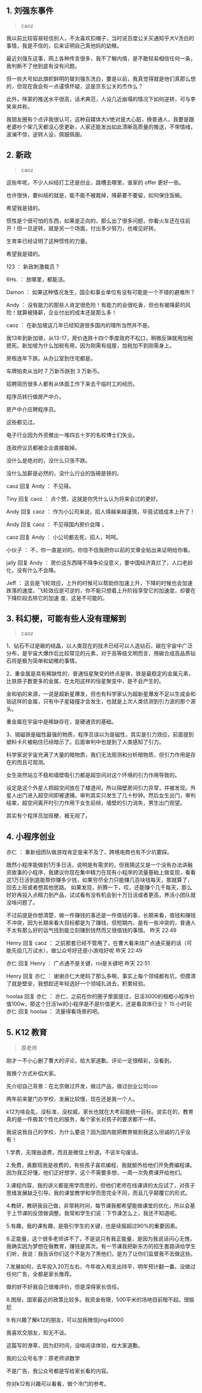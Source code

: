 ## 1. 刘强东事件
> caoz

我以前比较容易轻信别人，不太喜欢扣帽子，当时说百度公关买通知乎大V洗白的事情，我是不信的，后来证明自己真他妈的幼稚。

最近刘强东这事，网上各种传言很多，我不了解内情，是不敢轻易相信任何一条，我判断不了他到底有没有问题。

但一些大号如此旗帜鲜明的替刘强东洗白，要是以前，我真觉得就是他们真那么想的，但现在我会有一点谨慎怀疑，这是京东公关的杰作么？

此外，咪蒙的推送水平很高，话术典范，人设几近崩塌的情况下如何逆转，可与李笑来并称。

我朋友圈有个点评我很认可，这种自媒体大V绝对是大心脏，换普通人，我要是跟老婆吵个架几天都没心思更新，人家还能发出如此清晰高质量的推送，不带情绪，波澜不惊，逆转人设，佩服佩服。

## 2. 新政
> caoz

这些年呢，不少人纠结打工还是创业，跳槽去哪里，谁家的 offer 更好一些。

也许很快，要纠结的就是，能不能不被裁掉，降薪要不要留，如何保住饭碗。

希望我是错的。

惯性是个很可怕的东西，如果是正向的，那么出了很多问题，你看火车还在往前开！但一旦逆转，就是另一个场面，付出多少努力，也难见好转。

生育率已经证明了这种惯性的力量。

希望我是错的。

123 ：  新政刺激裁员？

6Hs. ：  放哪里，都能活。

Damon ：  如果这种情况发生，国企和事业单位有没有可能是一个不错的避难所？ 

Andy ：  没有能力的那些人肯定很危险！有能力的会很吃香，但也有被降薪的风险！就算被降薪，企业付出的成本还是那么多！

caoz ：  在新加坡这几年已经知道很多国内的理所当然并不是。

我13年到新加坡，从13-17，房价连跌十四个季度政府不松口，稍微反弹就用加税摁死。新加坡为什么加税有用，因为刚需有组屋，加税加不到刚需身上。

房租连年下跌。从办公室到住宅都是。

车牌拍卖从当时 7 万新币跌到 3 万新币。

招聘简历很多人都有从体面工作下来去干临时工的经历。

程序员转行做房产中介。

房产中介应聘程序员。

这些都见过。

电子行业因为外资撤出一堆四五十岁的名校博士们失业。

连政府议员都被企业直接裁掉。

没什么是绝对的，没什么只涨不跌。

没什么加薪是必然的，没什么行业的饭碗是铁的。 

caoz 回复 Andy ：  不见得。 

Tiny 回复 caoz ：  点个赞，这就是你凭什么认为将来会过的更好。

Andy 回复 caoz ：  作为小公司来说，招人得越来越谨慎，毕竟试错成本上升了！

Andy 回复 caoz ：  不见得国内房价会降 。

caoz 回复 Andy ：  小公司都去死，招人，呵呵。

小伙子 ：  不，你一直是对的。你信不信我把你以前的文章全贴出来证明给你看。

jally 回复 Andy ：  房价这东西降不降争论没意义，要中国经济真烂了，人口老龄化，没有什么不会降。

Jeff ：  这会是⻜轮效应，上升的时候可以帮助你加速上升，下降的时候也会加速跌落的速度。⻜轮效应是可逆的，你不能只想着上升阶段享受它的加速度，却要在下降阶段去除它的加速 度，这是不可能的。 

## 3. 科幻梗，可能有些人没有理解到
> caoz

1、钻石不过是碳的结晶，以人类现在的技术已经可以人造钻石，碳在宇宙中广泛分布，是宇宙大爆炸后比较常见的元素，对于高等级文明而言，用碳合成高品质钻石将是极为简单和幼稚的事情。

2、重金属是具有稀缺性的，普通恒星聚变的终点是铁，铁是最稳定的金属元素，比铁原子数更多的金属，在太阳这样的恒星聚变中，是不会产生的。

金和铂的来源，一说是超新星爆发，但也有科学家认为超新星爆发不足以生成金和铂这样的金属，只有中子星碰撞才会发生，也就是上次人类侦测到引力波的那个源头。

重金属在宇宙中是稀缺存在，是硬通货的基础。

3、铷磁铁是磁性最强的物质，程序员误以为是磁性，其实是引力效应，前面提到塑料卡片被粘住已经暗示了。后面审判中也提到了人类感知了引力。

科学家说宇宙充满了大量的暗物质，我们无法观测和分析暗物质，但引力作用是存在的而且可观测。

女生突然站立不稳和墙壁吸引力都是超空间对这个环境的引力作用导致的。

设定是这个外星人把超空间放在了楼道间，所以隔壁房间引力异常，并被发现。外星人出门进入超空间即被逮捕，审判其实只发生了几十秒钟。然后女生出门，审判结束，超空间离开时引力作用下女生前倾，墙壁的引力消失，男生出门观望。

其实有个程序员加班梗，被无视了。

## 4. 小程序创业
亦仁 ：  重新组团队做游戏肯定是来不及了，跨境电商也有不少坑要踩。

既然小程序能做到1万多日活，说明是有需求的，但我猜这又是一个没有办法讲融资故事的小程序，我建议你现在集中精力在现有小程序的流量基础上做变现，看看这1万日活到底能帮你赚多少钱，如果穷尽全力只能赚几百块钱每天，那就算了，回去上班或者想其他思路。 如果发现，折腾一下，哎，还能赚个几千每天，那么好好再投入点精力到产品，试试看有没有机会到十万日活或者更高，养活小团队就没啥问题了。

不过前提是你想清楚，做一件赚钱的事还是一件值钱的事，长期来看，值钱和赚钱不冲突，因为长期来看大目标都是为了赚钱，但短期内，是有一些冲突的，普通人不太有那么好的运气找到能立刻赚到钱然而又很值钱的事情。 昨天 22:49

Henry 回复 caoz ：  之前那套已经不管用了，在曹大看来烧广点通买量的话（可能先投几万试水），做公众号好还是小游戏好呢 昨天 22:49

亦仁 回复 Henry ：  广点通不是关键，roi是关键吧 昨天 22:51

Henry 回复 亦仁 ：  谢谢亦仁大佬码了那么多啊，事实上每个领域都有坑，但摸清了就是壁垒，我想趁还年轻选好一个领域扎进去，积累经验。


hoolaa 回复 亦仁 ：  亦仁，之前在你的圈子里面提过，日活3000的相框小程序价值100w，那这个日活1w的小程序是不是价值更大，还是看具体行业？ 15 小时前
亦仁 回复 hoolaa ：  流量得看场景的吧。

## 5. K12 教育
> 原老师

刚才一不小心删了曹大的评论，给大家道歉。评论一定很精彩，没看到。

我换个方式补偿大家。

先介绍自己背景：在北京做过开发，做过产品，做过创业公司coo

两年前来厦门办学校，发展比较慢，现在还是我一个人。

k12为啥会乱，没标准，没权威，家长也就在大考前能统一目标。说实在的，教育真的是一件极其个性化的服务，每个家长对孩子的要求都不一样。

我说说我自己的学校，为什么要说？因为国内能把教育做到我这么坦诚的几乎没有！

1.学费，无理由退费，而且是微信上秒退。不说半句废话。

2.免费，奥数班我是收费的，有些孩子喜欢编程，我就额外给他们开免费编程课。因为我正好懂，他们正好想学，这个不需要多想，一周一次免费课开给他们。

3.课程内容，我的讲义都是用学而思的，但他们老师在线课讲的太应试了，对孩子思维发展缺乏引导。我的课堂教学和学而思完全不同，而且几乎颠覆它的形式。

4.教研，教研我自己做，非常耗时间，每节课我都希望能做课堂的优化，所以会基于上节课的反馈做调整。我常和学生们说：下节课怎么上，我还不知道呢。

5.有趣，我的课有趣，是吸引学生的关键，也是续报超过90%的重要因素。

6.正能量，这个很多老师讲不了，不是说只有我正能量，是因为我说话问心无愧，我确实因为梦想在做教育，赚钱是其次。有一节课我把新东方的招生套路讲给学生们听，我说：我告诉你们这个不是为了黑他们，是为了让你们监督我不去做这些。

7.发展如何，去年投入20万左右，今年收入和支出持平，明年预计翻一番。没做过任何广告，全都是家长推荐。

做的好不好我自己很难评价，但是深得家长信任。

8.困局，国家最近的政策比较多。我资金有限，500平米的场地目前租不起。很尴尬

9.有兴趣了解k12的朋友，可以加我微信jing40000

我喜欢交朋友，知无不谈。

这篇写的潦草，因为赶时间，没啥阅读体验，给大家道歉。

我的公众号名字：原老师讲数学

不是广告，我公众号都是写给家长看的内容。

你对k12有兴趣可以看看，做个冷门的参考。











